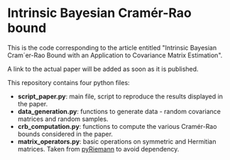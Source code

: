 # Intrinsic Bayesian Cramér-Rao bound

This is the code corresponding to the article entitled "Intrinsic Bayesian Cram´er-Rao Bound with an Application to Covariance Matrix Estimation".

A link to the actual paper will be added as soon as it is published.

This repository contains four python files:
* **script_paper.py**: main file, script to reproduce the results displayed in the paper.
* **data_generation.py**: functions to generate data - random covariance matrices and random samples.
* **crb_computation.py**: functions to compute the various Cramér-Rao bounds considered in the paper.
* **matrix_operators.py**: basic operations on symmetric and Hermitian matrices. Taken from [pyRiemann](https://github.com/alexandrebarachant/pyRiemann/blob/master/pyriemann/utils/base.py "pyRiemann") to avoid dependency.


